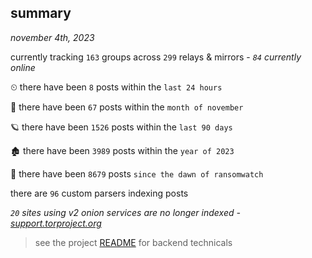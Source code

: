 
## summary
_november 4th, 2023_

currently tracking `163` groups across `299` relays & mirrors - _`84` currently online_

⏲ there have been `8` posts within the `last 24 hours`

🦈 there have been `67` posts within the `month of november`

🪐 there have been `1526` posts within the `last 90 days`

🏚 there have been `3989` posts within the `year of 2023`

🦕 there have been `8679` posts `since the dawn of ransomwatch`

there are `96` custom parsers indexing posts

_`20` sites using v2 onion services are no longer indexed - [support.torproject.org](https://support.torproject.org/onionservices/v2-deprecation/)_

> see the project [README](https://github.com/joshhighet/ransomwatch#ransomwatch--) for backend technicals
